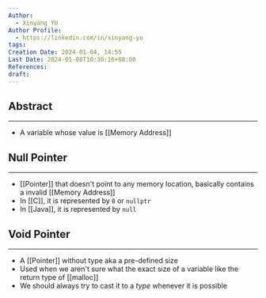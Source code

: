 ```yaml
---
Author:
  - Xinyang YU
Author Profile:
  - https://linkedin.com/in/xinyang-yu
tags: 
Creation Date: 2024-01-04, 14:55
Last Date: 2024-01-08T10:30:16+08:00
References: 
draft: 
---
```

## Abstract
---
- A variable whose value is [[Memory Address]]



## Null Pointer
---
- [[Pointer]] that doesn't point to any memory location, basically contains a invalid [[Memory Address]]
- In [[C]], it is represented by `0` or `nullptr`
- In [[Java]], it is represented by `null`

## Void Pointer
---
- A [[Pointer]] without type aka a pre-defined size
- Used when we aren't sure what the exact size of a variable like the return type of [[malloc]]
- We should always try to cast it to a *type* whenever it is possible